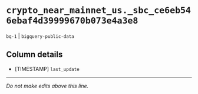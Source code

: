 # `crypto_near_mainnet_us._sbc_ce6eb546ebaf4d39999670b073e4a3e8`
`bq-1` | `bigquery-public-data`

## Column details
* [TIMESTAMP] `last_update`

-------------------------------------------------------------------------------
*Do not make edits above this line.*

